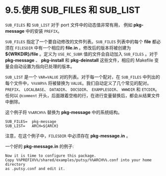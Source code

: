 # 9.5.使用 SUB\_FILES 和 SUB\_LIST

`SUB_FILES` 和 `SUB_LIST` 对于 port 文件中的动态值非常有用， 例如 **pkg-message** 中的安装 `PREFIX`。

`SUB_FILES` 指定了一个要自动修改的文件列表。`SUB_FILES` 列表中的每个 **file** 都必须在 `FILESDIR` 中有一个相应的 **file.in** 。修改后的版本将被创建为 **${WRKDIR}/file** 。定义为 `USE_RC_SUBR` 值的文件会自动加入 `SUB_FILES` 。对于 **pkg-message** 、 **pkg-install** 和 **pkg-deinstall** 这些文件，相应的 Makefile 变量会自动设置为指向已处理的版本。

`SUB_LIST` 是一个 `VAR=VALUE` 对的列表。对于每一个配对，在 `SUB_FILES` 中列出的每个文件中，`%%VAR%%` 将被替换为 `VALUE`。我们自动定义了几个常见的配对。`PREFIX`、 `LOCALBASE`、 `DATADIR`、 `DOCSDIR`、 `EXAMPLESDIR`、 `WWWDIR` 和 `ETCDIR`。任何以 `@comment` 开头，后面跟着空格的行，在进行变量替换后，都会从结果文件中删除。

这个例子将 `%%ARCH%%` 替换为 **pkg-message** 中的系统结构。

```shell
SUB_FILES=	pkg-message
SUB_LIST=	ARCH=${ARCH}
```

注意，在这个例子中，`FILESDIR` 中必须存在 **pkg-message.in** 。

一个好的 **pkg-message.in** 的例子:

```shell
Now it is time to configure this package.
Copy %%PREFIX%%/shared/examples/putsy/%%ARCH%%.conf into your home directory
as .putsy.conf and edit it.
```

